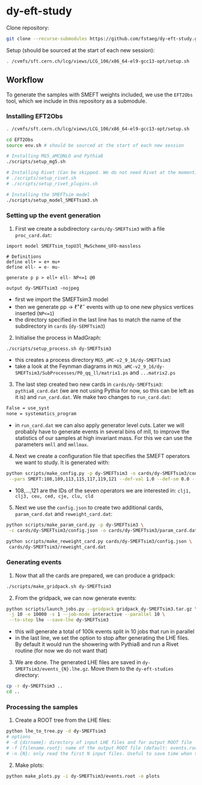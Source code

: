 # dy-eft-study

Clone repository:
```sh
git clone --recurse-submodules https://github.com/fstaeg/dy-eft-study.git
```

Setup (should be sourced at the start of each new session):
```sh
. /cvmfs/sft.cern.ch/lcg/views/LCG_106/x86_64-el9-gcc13-opt/setup.sh
```

## Workflow

To generate the samples with SMEFT weights included, we use the `EFT2Obs` tool, which we include in this repository as a submodule.

### Installing EFT2Obs

```sh
. /cvmfs/sft.cern.ch/lcg/views/LCG_106/x86_64-el9-gcc13-opt/setup.sh

cd EFT2Obs
source env.sh # should be sourced at the start of each new session

# Installing MG5_aMC@NLO and Pythia8
./scripts/setup_mg5.sh

# Installing Rivet (Can be skipped. We do not need Rivet at the moment)
# ./scripts/setup_rivet.sh
# ./scripts/setup_rivet_plugins.sh

# Installing the SMEFTsim model
./scripts/setup_model_SMEFTsim3.sh
```

### Setting up the event generation

1) First we create a subdirectory `cards/dy-SMEFTsim3` with a file `proc_card.dat`:
```
import model SMEFTsim_topU3l_MwScheme_UFO-massless

# Definitions
define ell+ = e+ mu+
define ell- = e- mu-

generate p p > ell+ ell- NP<=1 @0

output dy-SMEFTsim3 -nojpeg
```

- first we import the SMEFTsim3 model
- then we generate pp $\rightarrow$ $\ell^{+} \ell^{-}$ events with up to one new physics vertices inserted (`NP<=1`)
- the directory specified in the last line has to match the name of the subdirectory in `cards` (`dy-SEMFTsim3`)

2) Initialise the process in MadGraph:
```sh
./scripts/setup_process.sh dy-SMEFTsim3
```

- this creates a process directory `MG5_aMC-v2_9_16/dy-SMEFTsim3`
- take a look at the Feynman diagrams in `MG5_aMC-v2_9_16/dy-SMEFTsim3/SubProcesses/P0_qq_ll/matrix1.ps` and `...matrix2.ps`

3) The last step created two new cards in `cards/dy-SMEFTsim3`: `pythia8_card.dat` (we are not using Pythia for now, so this can be left as it is) and `run_card.dat`. We make two changes to `run_card.dat`:
```txt
False = use_syst
none = systematics_program
```

- in `run_card.dat` we can also apply generator level cuts. Later we will probably have to generate events in several bins of mll, to improve the statistics of our samples at high invariant mass. For this we can use the parameters `mmll` and `mmllmax`.

4) Next we create a configuration file that specifies the SMEFT operators we want to study. It is generated with:
```sh
python scripts/make_config.py -p dy-SMEFTsim3 -o cards/dy-SMEFTsim3/config.json \
 --pars SMEFT:108,109,113,115,117,119,121 --def-val 1.0 --def-sm 0.0 --def-gen 0.0
```

- 108,...,121 are the IDs of the seven operators we are interested in: `clj1, clj3, ceu, ced, cje, clu, cld`

5) Next we use the `config.json` to create two additional cards, `param_card.dat` and `reweight_card.dat`:
```sh
python scripts/make_param_card.py -p dy-SMEFTsim3 \
 -c cards/dy-SMEFTsim3/config.json -o cards/dy-SMEFTsim3/param_card.dat

python scripts/make_reweight_card.py cards/dy-SMEFTsim3/config.json \
 cards/dy-SMEFTsim3/reweight_card.dat
```

### Generating events

1) Now that all the cards are prepared, we can produce a gridpack:
```sh
./scripts/make_gridpack.sh dy-SMEFTsim3
```

2) From the gridpack, we can now generate events:
```sh
python scripts/launch_jobs.py --gridpack gridpack_dy-SMEFTsim3.tar.gz \
 -j 10 -e 10000 -s 1 --job-mode interactive --parallel 10 \
 --to-step lhe --save-lhe dy-SMEFTsim3
```

- this will generate a total of 100k events split in 10 jobs that run in parallel
- in the last line, we set the option to stop after generating the LHE files. By default it would run the showering with Pythia8 and run a Rivet routine (for now we do not want that)

3) We are done. The generated LHE files are saved in `dy-SMEFTsim3/events_{N}.lhe.gz`. Move them to the `dy-eft-studies` directory:
```sh
cp -r dy-SMEFTsim3 ..
cd ..
```

### Processing the samples

1) Create a ROOT tree from the LHE files:
```sh
python lhe_to_tree.py -d dy-SMEFTsim3
# options
# -d {dirname}: directory of input LHE files and for output ROOT file
# -f {filename.root}: name of the output ROOT file (default: events.root)
# -n {N}: only read the first N input files. Useful to save time when testing code (default: all of them)
```

2) Make plots:
```sh
python make_plots.py -i dy-SMEFTsim3/events.root -o plots
```
